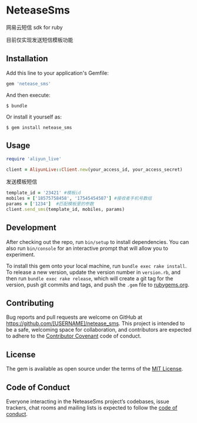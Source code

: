 # NeteaseSms

网易云短信 sdk for ruby

目前仅实现发送短信模板功能

## Installation

Add this line to your application's Gemfile:

```ruby
gem 'netease_sms'
```

And then execute:

    $ bundle

Or install it yourself as:

    $ gem install netease_sms

## Usage

```ruby
require 'aliyun_live'

client = AliyunLive::Client.new(your_access_id, your_access_secret)
```

发送模板短信
```ruby
template_id = '23421' #模板id
mobiles = ['18575758458', '17545454587'] #接收者手机号数组
params = ['1234']  #匹配模板里的参数
client.send_sms(template_id, mobiles, params)
```
## Development

After checking out the repo, run `bin/setup` to install dependencies. You can also run `bin/console` for an interactive prompt that will allow you to experiment.

To install this gem onto your local machine, run `bundle exec rake install`. To release a new version, update the version number in `version.rb`, and then run `bundle exec rake release`, which will create a git tag for the version, push git commits and tags, and push the `.gem` file to [rubygems.org](https://rubygems.org).

## Contributing

Bug reports and pull requests are welcome on GitHub at https://github.com/[USERNAME]/netease_sms. This project is intended to be a safe, welcoming space for collaboration, and contributors are expected to adhere to the [Contributor Covenant](http://contributor-covenant.org) code of conduct.

## License

The gem is available as open source under the terms of the [MIT License](https://opensource.org/licenses/MIT).

## Code of Conduct

Everyone interacting in the NeteaseSms project’s codebases, issue trackers, chat rooms and mailing lists is expected to follow the [code of conduct](https://github.com/[USERNAME]/netease_sms/blob/master/CODE_OF_CONDUCT.md).
